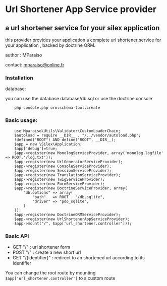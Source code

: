 Url Shortener App Service provider
==================================

a url shortener service for your silex application
--------------------------------------------------

this provider provides your application a complete url shortener service
for your application , backed by doctrine ORM.

author : MParaiso

contact: mparaiso@online.fr

### Installation

database:

you can use the database database/db.sql or use the doctrine console

        php console.php orm:schema-tool:create

### Basic usage:

        use Mparaiso\Utils\Validator\CustomLoaderChain;
        $autoload = require __DIR__ . "/../vendor/autoload.php";
        !defined("ROOT") AND define("ROOT", __DIR__);
        $app = new \Silex\Application;
        $app['debug']=true;
        $app->register(new MonologServiceProvider, array('monolog.logfile' => ROOT.'/log.txt'));
        $app->register(new UrlGeneratorServiceProvider);
        $app->register(new ConsoleServiceProvider);
        $app->register(new SessionServiceProvider);
        $app->register(new TranslationServiceProvider);
        $app->register(new TwigServiceProvider);
        $app->register(new FormServiceProvider);
        $app->register(new DoctrineServiceProvider, array(
            "db.options" => array(
                "path"   => ROOT . "/db.sqlite",
                "driver" => "pdo_sqlite",
            )
        ));
        $app->register(new DoctrineORMServiceProvider);
        $app->register(new UrlShortenerAppServiceProvider);
        $app->mount("/", $app['url_shortener.controller']));


### Basic API

+ GET "/" : url shortener form
+ POST "/" : create a new short url
+ GET "/{identifier}" : redirect to an shortened url according to its identifier

You can change the root route by mounting  ```$app['url_shortener.controller']``` to a custom route